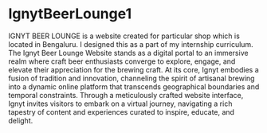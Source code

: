 # IgnytBeerLounge1
IGNYT BEER LOUNGE is a website created for particular shop which is located in Bengaluru. I designed this as a part of my internship curriculum.
The Ignyt Beer Lounge Website stands as a digital portal to an immersive realm where craft beer enthusiasts converge to explore, engage, and elevate their appreciation for the brewing craft. At its core, Ignyt embodies a fusion of tradition and innovation, channeling the spirit of artisanal brewing into a dynamic online platform that transcends geographical boundaries and temporal constraints. Through a meticulously crafted website interface, Ignyt invites visitors to embark on a virtual journey, navigating a rich tapestry of content and experiences curated to inspire, educate, and delight.



